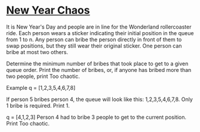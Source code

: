 # [New Year Chaos](https://www.hackerrank.com/challenges/new-year-chaos/problem?h_l=interview&playlist_slugs%5B%5D%5B%5D=interview-preparation-kit&playlist_slugs%5B%5D%5B%5D=arrays)

It is New Year's Day and people are in line for the Wonderland rollercoaster ride. Each person wears a sticker indicating their initial position in the queue from 1 to n. Any person can bribe the person directly in front of them to swap positions, but they still wear their original sticker. One person can bribe at most two others.

Determine the minimum number of bribes that took place to get to a given queue order. Print the number of bribes, or, if anyone has bribed more than two people, print Too chaotic.

Example
q = [1,2,3,5,4,6,7,8]

If person 5 bribes person 4, the queue will look like this: 1,2,3,5,4,6,7,8. Only 1 bribe is required. Print 1.

q = [4,1,2,3]
Person 4 had to bribe 3 people to get to the current position. Print Too chaotic.
